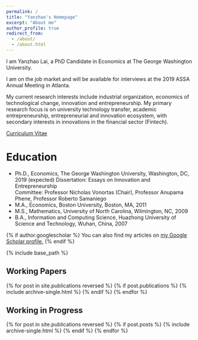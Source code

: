 ```yaml
---
permalink: /
title: "Yanzhao's Homepage"
excerpt: "About me"
author_profile: true
redirect_from: 
  - /about/
  - /about.html
---
```


I am Yanzhao Lai, a PhD Candidate in Economics at The George Washington University.

I am on the job market and will be available for interviews at the 2019 ASSA Annual Meeting in Atlanta.

My current research interests include industrial organization, economics of technological change, innovation and entrepreneurship. My primary research focus is on university technology transfer, academic entrepreneurship, entrepreneurial and innovation ecosystem, with secondary interests in innovations in the financial sector (Fintech).

[Curriculum Vitae](https://laiyz.github.io/files/cv.pdf)

Education
======
* Ph.D., Economics, The George Washington University, Washington, DC, 2019 (expected)
  Dissertation: Essays on Innovation and Entrepreneurship<br/>
  Committee: Professor Nicholas Vonortas (Chair), Professor Anupama Phene, Professor Roberto Samaniego
* M.A., Economics, Boston University, Boston, MA, 2011
* M.S., Mathematics, University of North Carolina, Wilmington, NC, 2009
* B.A., Information and Computing Science, Huazhong University of Science and Technology, Wuhan, China, 2007

{% if author.googlescholar %}
  You can also find my articles on <u><a href="{{author.googlescholar}}">my Google Scholar profile</a>.</u>
{% endif %}

{% include base_path %}

## Working Papers
{% for post in site.publications reversed %}
  {% if post.publications %}
    {% include archive-single.html %}
  {% endif %}
{% endfor %}

## Working in Progress
{% for post in site.publications reversed %}
  {% if post.posts %}
    {% include archive-single.html %}
  {% endif %}
{% endfor %}

